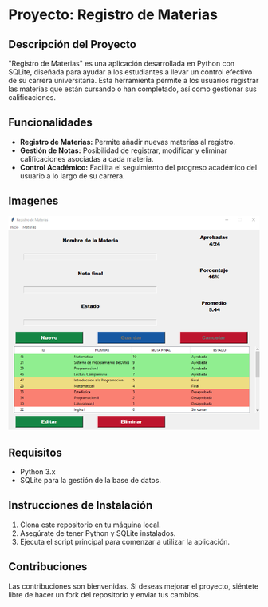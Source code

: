 # Proyecto: Registro de Materias

## Descripción del Proyecto
"Registro de Materias" es una aplicación desarrollada en Python con SQLite, diseñada para ayudar a los estudiantes a llevar un control efectivo de su carrera universitaria. Esta herramienta permite a los usuarios registrar las materias que están cursando o han completado, así como gestionar sus calificaciones.

## Funcionalidades
- **Registro de Materias:** Permite añadir nuevas materias al registro.
- **Gestión de Notas:** Posibilidad de registrar, modificar y eliminar calificaciones asociadas a cada materia.
- **Control Académico:** Facilita el seguimiento del progreso académico del usuario a lo largo de su carrera.

## Imagenes

![](https://github.com/SmaniaMatias20/RegistroDeMaterias/blob/master/img/imagen.png)

## Requisitos
- Python 3.x
- SQLite para la gestión de la base de datos.

## Instrucciones de Instalación
1. Clona este repositorio en tu máquina local.
2. Asegúrate de tener Python y SQLite instalados.
3. Ejecuta el script principal para comenzar a utilizar la aplicación.

## Contribuciones
Las contribuciones son bienvenidas. Si deseas mejorar el proyecto, siéntete libre de hacer un fork del repositorio y enviar tus cambios.

